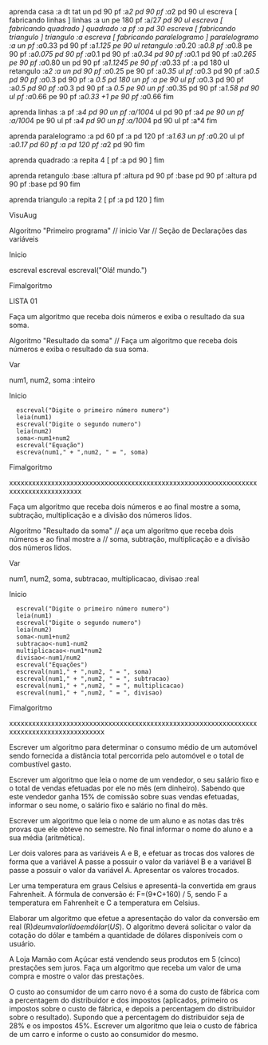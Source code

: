 aprenda casa :a
dt
tat
un
pd 90
pf :a*2
pd 90
pf :a*2
pd 90
ul
escreva [ fabricando linhas ]
linhas :a
un
pe 180
pf :a/2*7
pd 90
ul
escreva [ fabricando quadrado ]
quadrado :a
pf :a
pd 30
escreva [ fabricando triangulo ]
triangulo :a
escreva [ fabricando paralelogramo ]
paralelogramo :a
un
pf :a*0.33
pd 90
pf :a*1.125
pe 90
ul
retangulo  :a*0.20 :a*0.8 
pf :a*0.8
pe 90
pf :a*0.075
pd 90
pf :a*0.1
pd 90
pf :a*0.34
pd 90
pf :a*0.1
pd 90
pf :a*0.265
pe 90
pf :a*0.80
un
pd 90
pf :a*1.1245
pe 90
pf :a*0.33
pf :a
pd 180
ul
retangulo :a*2 :a
un
pd 90
pf :a*0.25
pe 90
pf :a*0.35
ul
pf :a*0.3
pd 90
pf :a*0.5
pd 90
pf :a*0.3
pd 90
pf :a *0.5
pd 180
un
pf :a
pe 90
ul
pf :a*0.3
pd 90
pf :a*0.5
pd 90
pf :a*0.3
pd 90
pf :a *0.5
pe 90
un
pf :a*0.35
pd 90
pf :a*1.58
pd 90
ul
pf :a*0.66
pe 90
pf :a*0.33 +1
pe 90
pf :a*0.66
fim

aprenda linhas :a
pf :a*4
pd 90
un
pf :a/100*4
ul
pd 90
pf :a*4
pe 90
un
pf :a/100*4
pe 90
ul
pf :a*4
pd 90
un
pf :a/100*4
pd 90
ul
pf :a*4
fim

aprenda paralelogramo :a
pd 60
pf :a
pd 120
pf :a*1.63
un
pf :a*0.20
ul
pf :a*0.17
pd 60
pf :a
pd 120
pf :a*2
pd 90
fim

aprenda quadrado :a
repita 4 [ pf :a pd 90 ]
fim

aprenda retangulo :base :altura
pf :altura
pd 90
pf :base
pd 90
pf :altura
pd 90
pf :base
pd 90
fim

aprenda triangulo :a
repita 2 [ pf :a pd 120 ]
fim



VisuAug

Algoritmo "Primeiro programa"
// inicio
Var
// Seção de Declarações das variáveis 


Inicio

escreval
escreval
escreval("Olá! mundo.")

Fimalgoritmo

LISTA 01

Faça um algoritmo que receba dois números e exiba o resultado da sua soma.

Algoritmo "Resultado da soma"
//   Faça um algoritmo que receba dois números e exiba o resultado da sua soma.

Var

   num1, num2, soma :inteiro


Inicio

      escreval("Digite o primeiro número numero")
      leia(num1)
      escreval("Digite o segundo numero")
      leia(num2)
      soma<-num1+num2
      escreval("Equação")
      escreva(num1," + ",num2, " = ", soma)

Fimalgoritmo

xxxxxxxxxxxxxxxxxxxxxxxxxxxxxxxxxxxxxxxxxxxxxxxxxxxxxxxxxxxxxxxxxxxxxxxxxxxxxxxxxxxx

Faça um algoritmo que receba dois números e ao final mostre a 
soma, subtração, multiplicação e a divisão dos números lidos.


Algoritmo "Resultado da soma"
//   aça um algoritmo que receba dois números e ao final mostre a
//   soma, subtração, multiplicação e a divisão dos números lidos.

Var

   num1, num2, soma, subtracao, multiplicacao, divisao :real


Inicio

      escreval("Digite o primeiro número numero")
      leia(num1)
      escreval("Digite o segundo numero")
      leia(num2)
      soma<-num1+num2
      subtracao<-num1-num2
      multiplicacao<-num1*num2
      divisao<-num1/num2
      escreval("Equações")
      escreval(num1," + ",num2, " = ", soma)
      escreval(num1," + ",num2, " = ", subtracao)
      escreval(num1," + ",num2, " = ", multiplicacao)
      escreval(num1," + ",num2, " = ", divisao)

Fimalgoritmo

xxxxxxxxxxxxxxxxxxxxxxxxxxxxxxxxxxxxxxxxxxxxxxxxxxxxxxxxxxxxxxxxxxxxxxxxxxxxxxxxxxxxxxxxxx

Escrever um algoritmo para determinar o consumo médio de um automóvel sendo fornecida 
a distância total percorrida pelo automóvel e o total de combustível gasto.

Escrever um algoritmo que leia o nome de um vendedor, o seu salário fixo e o total de vendas efetuadas por ele no mês (em dinheiro). Sabendo que este vendedor ganha 15% de comissão sobre suas vendas efetuadas, informar o seu nome, o salário fixo e salário no final do mês.

Escrever um algoritmo que leia o nome de um aluno e as notas das três provas que ele obteve no semestre. No final informar o nome do aluno e a sua média (aritmética).

Ler dois valores para as variáveis A e B, e efetuar as trocas dos valores de forma que a variável A passe a possuir o valor da variável B e a variável B passe a possuir o valor da variável A. Apresentar os valores trocados.

Ler uma temperatura em graus Celsius e apresentá-la convertida em graus Fahrenheit. A fórmula de conversão é: F=(9*C+160) / 5, sendo F a temperatura em Fahrenheit e C a temperatura em Celsius.


Elaborar um algoritmo que efetue a apresentação do valor da conversão em real (R$) de um valor lido em dólar (US$). O algoritmo deverá solicitar o valor da cotação do dólar e também a quantidade de dólares disponíveis com o usuário.


A Loja Mamão com Açúcar está vendendo seus produtos em 5 (cinco) prestações sem juros. Faça um algoritmo que receba um valor de uma compra e mostre o valor das prestações.


O custo ao consumidor de um carro novo é a soma do custo de fábrica com a percentagem do distribuidor e dos impostos (aplicados, primeiro os impostos sobre o custo de fábrica, e depois a percentagem do distribuidor sobre o resultado). Supondo que a percentagem do distribuidor seja de 28% e os impostos 45%. Escrever um algoritmo que leia o custo de fábrica de um carro e informe o custo ao consumidor do mesmo.